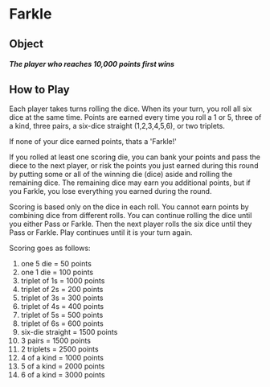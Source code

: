 # Farkle

## Object
##### The player who reaches 10,000 points first wins
## How to Play
Each player takes turns rolling the dice. When its your turn, you roll all six dice at the same time. Points are earned every time you roll a 1 or 5, three of a kind, three pairs, a six-dice straight (1,2,3,4,5,6), or two triplets.

If none of your dice earned points, thats a 'Farkle!'

If you rolled at least one scoring die, you can bank your points and pass the diece to the next player, or risk the points you just earned during this round by putting some or all of the winning die (dice) aside and rolling the remaining dice. The remaining dice may earn you additional points, but if you Farkle, you lose everything you earned during the round.

Scoring is based only on the dice in each roll. You cannot earn points by combining dice from different rolls. You can continue rolling the dice until you either Pass or Farkle. Then the next player rolls the six dice until they Pass or Farkle. Play continues until it is your turn again.

Scoring goes as follows:
1. one 5 die = 50 points
1. one 1 die = 100 points
1. triplet of 1s = 1000 points
1. triplet of 2s = 200 points
1. triplet of 3s = 300 points
1. triplet of 4s = 400 points
1. triplet of 5s = 500 points
1. triplet of 6s = 600 points
1. six-die straight = 1500 points
1. 3 pairs = 1500 points
1. 2 triplets = 2500 points
1. 4 of a kind = 1000 points
1. 5 of a kind = 2000 points
1. 6 of a kind = 3000 points
